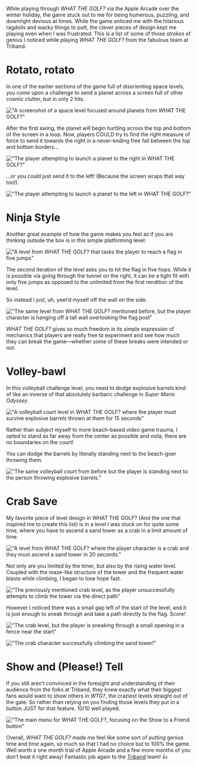 While playing through *WHAT THE GOLF?* via the Apple Arcade over the winter holiday, the game stuck out to me for being humerous, puzzling, and downright devious at times. While the game enticed me with the hilarious ragdolls and wacky things to putt, the clever pieces of design kept me playing even when I was frustrated. This is a list of some of those *strokes* of genius I noticed while playing *WHAT THE GOLF?* from the fabulous team at Triband.

# Rotato, rotato
In one of the earlier sections of the game full of disorienting space levels, you come upon a challenge to send a planet across a screen full of other cosmic clutter, but in only 2 hits.

!["A screenshot of a space level focused around planets from WHAT THE GOLF?"](/blog_images/what-the-golf-and-strokes-of-genius/wtg-space-1.jpg "A screenshot of a space level focused around planets from WHAT THE GOLF?")

After the first swing, the planet will begin hurtling across the top and bottom of the screen in a loop. Now, players COULD try to find the right measure of force to send it towards the right in a never-ending free fall between the top and bottom borders...

!["The player attempting to launch a planet to the right in WHAT THE GOLF?"](/blog_images/what-the-golf-and-strokes-of-genius/wtg-space-2.jpg "The player attempts to launch a planet to the right in WHAT THE GOLF?")

...or you could just send it to the left! (Because the screen wraps that way too!).

!["The player attempting to launch a planet to the left in WHAT THE GOLF?"](/blog_images/what-the-golf-and-strokes-of-genius/wtg-space-3.jpg "The player attempting to launch a planet to the left in WHAT THE GOLF?")

# Ninja Style

Another great example of how the game makes you feel as if you are thinking outside the box is in this simple platforming level:

!["A level from WHAT THE GOLF? that tasks the player to reach a flag in five jumps"](/blog_images/what-the-golf-and-strokes-of-genius/wtg-jump-1.jpg "A level from WHAT THE GOLF? that tasks the player to reach a flag in five jumps")

The second iteration of the level asks you to hit the flag in five hops. While it is possible via going through the tunnel on the right, it can be a tight fit with only five jumps as opposed to the unlimited from the first rendition of the level. 

So instead I just, uh, yeet’d myself off the wall on the side.

!["The same level from WHAT THE GOLF? mentioned before, but the player character is hanging off a tall wall overlooking the flag post"](/blog_images/what-the-golf-and-strokes-of-genius/wtg-jump-2.jpg "The same level from WHAT THE GOLF? mentioned before, but the player character is hanging off a tall wall overlooking the flag post")

*WHAT THE GOLF?* gives so much freedom in its simple expression of mechanics that players are really free to experiment and see how much they can break the game—whether some of these breaks were intended or not.

# Volley-bawl

In this volleyball challenge level, you need to dodge explosive barrels kind of like an inverse of that absolutely barbaric challenge in *Super Mario Odyssey*.

!["A volleyball court level in WHAT THE GOLF? where the player must survive explosive barrels thrown at them for 15 seconds"](/blog_images/what-the-golf-and-strokes-of-genius/wtg-volley-1.jpg "A volleyball court level in WHAT THE GOLF? where the player must survive explosive barrels thrown at them for 15 seconds")

Rather than subject myself to more beach-based video game trauma, I opted to stand as far away from the center as possible and voila, there are no boundaries on the court!

You can dodge the barrels by literally standing next to the beach-goer throwing them.

!["The same volleyball court from before but the player is standing next to the person throwing explosive barrels."](/blog_images/what-the-golf-and-strokes-of-genius/wtg-volley-2.jpg "The same volleyball court from before but the player is standing next to the person throwing explosive barrels.")

# Crab Save

My favorite piece of level design in WHAT THE GOLF? (And the one that inspired me to create this list) is in a level I was stuck on for quite some time, where you have to ascend a sand tower as a crab in a limit amount of time.

!["A level from WHAT THE GOLF? where the player character is a crab and they must ascend a sand tower in 20 seconds."](/blog_images/what-the-golf-and-strokes-of-genius/wtg-crab-1.jpg "A level from WHAT THE GOLF? where the player character is a crab and they must ascend a sand tower in 20 seconds.")

Not only are you limited by the timer, but also by the rising water level. Coupled with the maze-like structure of the tower and the frequent water blasts while climbing, I began to lose hope fast.

!["The previously mentioned crab level, as the player unsuccessfully attempts to climb the tower via the direct path"](/blog_images/what-the-golf-and-strokes-of-genius/wtg-crab-2.jpg "The previously mentioned crab level, as the player unsuccessfully attempts to climb the tower via the direct path")

However I noticed there was a small gap left of the start of the level, and it is just enough to sneak through and take a path directly to the flag. Score!

!["The crab level, but the player is sneaking through a small opening in a fence near the start"](/blog_images/what-the-golf-and-strokes-of-genius/wtg-crab-3.jpg "The crab level, but the player is sneaking through a small opening in a fence near the start")

!["The crab character successfully climbing the sand tower!"](/blog_images/what-the-golf-and-strokes-of-genius/wtg-crab-4.jpg "The crab character successfully climbing the sand tower!")

# Show and (Please!) Tell
If you still aren’t convinced in the foresight and understanding of their audience from the folks at Triband, they knew exactly what their biggest fans would want to show others in *WTG?*, the craziest levels straight out of the gate. So rather than relying on you finding those levels they put in a button JUST for that feature. 10/10 well played.

!["The main menu for WHAT THE GOLF?, focusing on the Show to a Friend button"](/blog_images/what-the-golf-and-strokes-of-genius/wtg-title.jpg "The main menu for WHAT THE GOLF?, focusing on the Show to a Friend button")

Overall, *WHAT THE GOLF?* made me feel like some sort of putting genius time and time again, so much so that I had no choice but to 100% the game. Well worth a one month trial of Apple Arcade and a few more months of you don’t beat it right away! Fantastic job again to the [Triband](http://triband.net/) team! 👍